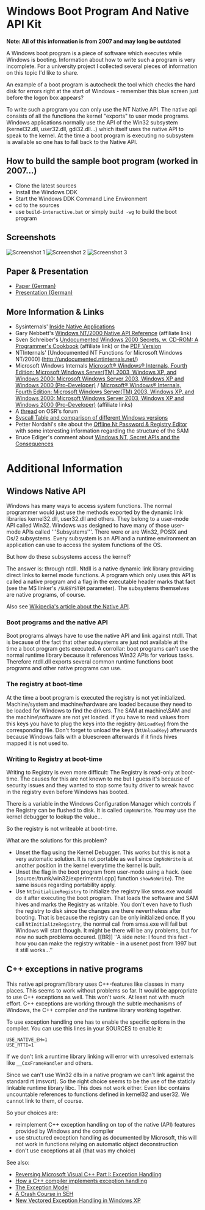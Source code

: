 # Windows Boot Program And Native API Kit

**Note: All of this information is from 2007 and may long be outdated**

A Windows boot program is a piece of software which executes while Windows is booting. 
Information about how to write such a program is very incomplete. For a university project 
I collected several pieces of information on this topic I'd like to share.

An example of a boot program is autocheck the tool which checks the hard disk for errors right at the start of Windows - remember this blue screen just before the logon box appears? 

To write such a program you can only use the NT Native API. The native api consists of all the functions the kernel "exports" to user mode programs. Windows applications normally use the API of the Win32 subsystem (kernel32.dll, user32.dll, gdi32.dll...) which itself uses the native API to speak to the kernel. At the time a boot program is executing no subsystem is available so one has to fall back to the Native API.

## How to build the sample boot program (worked in 2007...)
 * Clone the latest sources
 * Install the Windows DDK
 * Start the Windows DDK Command Line Environment
 * cd to the sources
 * use `build-interactive.bat` or simply `build -wg` to build the boot program

## Screenshots
![Screenshot 1](https://github.com/jrudolph/bootpgm/blob/master/doc/screenshot1.png)
![Screenshot 2](https://github.com/jrudolph/bootpgm/blob/master/doc/screenshot2.png)
![Screenshot 3](https://github.com/jrudolph/bootpgm/blob/master/doc/screenshot3.png)

## Paper & Presentation
 * [Paper (German)](https://github.com/jrudolph/bootpgm/blob/master/doc/winnapi-paper.pdf?raw=true)
 * [Presentation (German)](https://github.com/jrudolph/bootpgm/blob/master/doc/winnapi.pdf?raw=true)

## More Information & Links
 * Sysinternals' [Inside Native Applications](http://www.microsoft.com/technet/sysinternals/information/NativeApplications.mspx)
 * Gary Nebbett's <a href="http://www.amazon.de/gp/product/1578701996/ref=as_li_tl?ie=UTF8&camp=1638&creative=19454&creativeASIN=1578701996&linkCode=as2&tag=virtvoid-21&linkId=RGN3TH74V47EXNWI">Windows NT/2000 Native API Reference</a> (affiliate link)
 * Sven Schreiber's <a href="http://www.amazon.de/gp/product/0201721872/ref=as_li_tl?ie=UTF8&camp=1638&creative=19454&creativeASIN=0201721872&linkCode=as2&tag=virtvoid-21&linkId=DWDLWZLDJUHP2IAQ">Undocumented Windows 2000 Secrets, w. CD-ROM: A Programmer's Cookbook</a> (affiliate link) or the [PDF Version](http://www.rawol.com/?topic=41)
 * NTInternals' [Undocumented NT Functions for Microsoft Windows NT/2000] (http://undocumented.ntinternals.net/)
 * Microsoft Windows Internals <a href="http://www.amazon.de/gp/product/0735619174/ref=as_li_tl?ie=UTF8&camp=1638&creative=19454&creativeASIN=0735619174&linkCode=as2&tag=virtvoid-21&linkId=AEQC32ELRHX6ZBB5">Microsoft® Windows® Internals, Fourth Edition: Microsoft Windows Server(TM) 2003, Windows XP, and Windows 2000: Microsoft Windows Server 2003, Windows XP and Windows 2000 (Pro-Developer)</a>
 / <a href="http://www.amazon.de/gp/product/0735619174/ref=as_li_tl?ie=UTF8&camp=1638&creative=19454&creativeASIN=0735619174&linkCode=as2&tag=virtvoid-21&linkId=YXH5JMNJ5OHWUQHS">Microsoft® Windows® Internals, Fourth Edition: Microsoft Windows Server(TM) 2003, Windows XP, and Windows 2000: Microsoft Windows Server 2003, Windows XP and Windows 2000 (Pro-Developer)</a> (affiliate links)
 * A [thread](http://www.osronline.com/showThread.cfm?link=9504) on OSR's forum
 * [Syscall Table and comparison of different Windows versions](http://j00ru.vexillium.org/ntapi/)
 * Petter Nordahl's site about the [Offline Nt Password & Registry Editor](http://home.eunet.no/pnordahl/ntpasswd/ ) with some interesting information regarding the structure of the SAM
 * Bruce Ediger's comment about [Windows NT, Secret APIs and the Consequences](http://www.stratigery.com/nt.sekrits.html)

# Additional Information

## Windows Native API

Windows has many ways to access system functions. The normal programmer would just use the methods exported by the dynamic link libraries kernel32.dll, user32.dll and others. They belong to a user-mode API called Win32. Windows was designed to have many of those user-mode APIs called '''Subsystems'''. There were or are Win32, POSIX and Os/2 subsystems. Every subsystem is an API and a runtime environment an application can use to access the system functions of the OS.

But how do these subsystems access the kernel?

The answer is: through ntdll. Ntdll is a native dynamic link library providing direct links to kernel mode functions. A program which only uses this API is called a native program and a flag in the executable header marks that fact (see the MS linker's `/SUBSYSTEM` parameter). The subsystems themselves are native programs, of course.

Also see [Wikipedia's article about the Native API](http://en.wikipedia.org/wiki/Native_API).

### Boot programs and the native API
Boot programs always have to use the native API and link against ntdll. That is because of the fact that other subsystems are just not available at the time a boot program gets executed. A corrollar: boot programs can't use the normal runtime library because it references Win32 APIs for various tasks. Therefore ntdll.dll exports several common runtime functions boot programs and other native programs can use.

### The registry at boot-time

At the time a boot program is executed the registry is not yet initialized. Machine/system and machine/hardware are loaded because they need to be loaded for Windows to find the drivers. The SAM at machine\SAM and the machine\software are not yet loaded. If you have to read values from this keys you have to plug the keys into the registry (`NtLoadKey`) from the corresponding file. Don't forget to unload the keys (`NtUnloadKey`) afterwards because Windows fails with a bluescreen afterwards if it finds hives mapped it is not used to.

### Writing to Registry at boot-time

Writing to Registry is even more difficult: The Registry is read-only at boot-time. The causes for this are not known to me but I guess it's because of security issues and they wanted to stop some faulty driver to wreak havoc in the registry even before Windows has booted.

There is a variable in the Windows Configuration Manager which controls if the Registry can be flushed to disk. It is called `CmpNoWrite`. You may use the kernel debugger to lookup the value...

So the registry is not writeable at boot-time.

What are the solutions for this problem?
 * Unset the flag using the Kernel Debugger. This works but this is not a very automatic solution. It is not portable as well since `CmpNoWrite` is at another position in the kernel everytime the kernel is built.
 * Unset the flag in the boot program from user-mode using a hack. (see [source:/trunk/win32/experimental.cpp] function `showNoWrite`). The same issues regarding portability apply.
 * Use `NtInitializeRegistry` to initialize the registry like smss.exe would do it after executing the boot program. That loads the software and SAM hives and marks the Registry as writable. You don't even have to flush the registry to disk since the changes are there nevertheless after booting. That is because the registry can be only initialized once. If you call `NtInitializeRegistry`, the normal call from smss.exe will fail but Windows will start though. It might be there will be any problems, but for now no such problems occured. [[BR]] ''A side note: I found this fact - how you can make the registry writable - in a usenet post from 1997 but it still works...''

## C++ exceptions in native programs

This native api program/library uses C++-features like classes in many
places. This seems to work without problems so far.
It would be appropriate to use C++ exceptions as well. This won't
work. At least not with much effort. C++ exceptions are working
through the subtle mechanisms of Windows, the C++ compiler *and* the
runtime library working together.

To use exception handling one has to enable the specific options in
the compiler. You can use this lines in your SOURCES to enable it:

```
USE_NATIVE_EH=1
USE_RTTI=1
```

If we don't link a runtime library linking will error with unresolved
externals like `__CxxFrameHandler` and others.

Since we can't use Win32 dlls in a native program we can't link
against the standard rt (msvcrt). So the right choice seems to be the
use of the staticly linkable runtime library libc. This does not work
either. Even libc contains uncountable references to functions defined
in kernel32 and user32. We cannot link to them, of course.

So your choices are:
 * reimplement C++ exception handling on top of the native (API) features
 provided by Windows and the compiler
 * use structured exception handling as documented by Microsoft, this
 will not work in functions relying on automatic object deconstruction
 * don't use exceptions at all (that was my choice)

See also:
 * [Reversing Microsoft Visual C++ Part I: Exception Handling](http://www.openrce.org/articles/full_view/21)
 * [How a C++ compiler implements exception handling](http://www.codeproject.com/Articles/2126/How-a-C-compiler-implements-exception-handling)
 * [The Exception Model](http://blogs.msdn.com/cbrumme/archive/2003/10/01/51524.aspx)
 * [A Crash Course in SEH](http://www.microsoft.com/msj/0197/exception/exception.aspx)
 * [New Vectored Exception Handling in Windows XP](http://msdn.microsoft.com/msdnmag/issues/01/09/hood/default.aspx)
